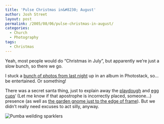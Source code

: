 ```yaml
---
title: 'Pulse Christmas in&#8230; August'
author: Josh Street
layout: post
permalink: /2005/08/06/pulse-christmas-in-august/
categories:
  - Church
  - Photography
tags:
  - Christmas
---
```

Yeah, most people would do &#8220;Christmas in July&#8221;, but apparently we&#8217;re just a slow bunch, so there we go.

I stuck a [bunch of photos from last night][1] up in an album in Photostack, so&#8230; be entertained. Or something!

There was a secret santa thing, just to explain away the [playdough][2] and [egg cups][3]&#8216; (Let me know if that apostrophe is incorrectly placed, someone&#8230;) presence (as well as [the garden gnome just to the edge of frame][4]). But we didn&#8217;t really need excuses to act silly, anyway.

![Pumba weilding sparklers][5]

 [1]: /photostack/album/pulsechristmasinaugust/
 [2]: /photostack/album/pulsechristmasinaugust/5
 [3]: /photostack/album/pulsechristmasinaugust/3
 [4]: /photostack/album/pulsechristmasinaugust/4
 [5]: /photostack/images/pulsechristmasinaugust/imgp0262.jpg